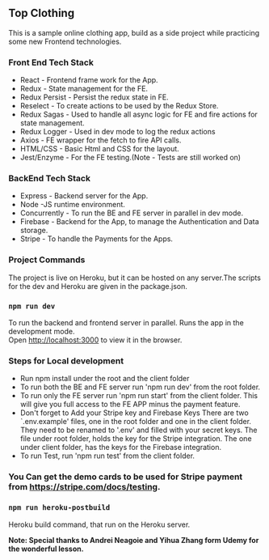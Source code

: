 
## Top Clothing
This is a sample online clothing app, build as a side project while practicing some
new Frontend technologies.

### Front End Tech Stack
<ul>
<li>React - Frontend frame work for the App.</li>
<li>Redux - State management for the FE.</li>
<li>Redux Persist - Persist the redux state in FE.</li>
<li>Reselect - To create actions to be used by the Redux Store.</li>
<li>Redux Sagas - Used to handle all async logic for FE and fire actions for state management.</li>
<li>Redux Logger - Used in dev mode to log the redux actions</li>
<li>Axios - FE wrapper for the fetch to fire API calls.</li>
<li>HTML/CSS - Basic Html and CSS for the layout.</li>
<li>Jest/Enzyme - For the FE testing.(Note - Tests are still worked on)</li>
</ul>

### BackEnd Tech Stack
<ul>
<li>Express - Backend server for the App.</li>
<li>Node -JS runtime environment.</li>
<li>Concurrently - To run the BE and FE server in parallel in dev mode.</li>
<li>Firebase - Backend for the App, to manage the Authentication and Data storage.</li>
<li>Stripe - To handle the Payments for the Apps.</li>
</ul>

### Project Commands
The project is live on Heroku, but it can be hosted on any server.The scripts for the dev and Heroku are given in the package.json.

### `npm run dev`
To run the backend and frontend server in parallel.
Runs the app in the development mode.<br />
Open [http://localhost:3000](http://localhost:3000) to view it in the browser.

### Steps for Local development
<ul>
<li>Run npm install under the root and the client folder</li>
<li>To run both the BE and FE server run 'npm run dev' from the root folder.</li>
<li>To run only the FE server run 'npm run start' from the client folder. This will give you full access to the FE APP minus the payment feature.</li>
<li>
Don't forget to Add your Stripe key and Firebase Keys
There are two `.env.example' files, one in the root folder and one in the client folder.
They need to be renamed to '.env' and filled with your secret keys.
The file under root folder, holds the key for the Stripe integration.
The one under client folder, has the keys for the Firebase integration. 
</li>
<li>To run Test, run 'npm run test' from the client folder.</li>
</ul> 

### You Can get the demo cards to be used for Stripe payment from https://stripe.com/docs/testing.

### `npm run heroku-postbuild`
Heroku build command, that run on the Heroku server.


**Note: Special thanks to Andrei Neagoie and Yihua Zhang form Udemy for the wonderful lesson.**

